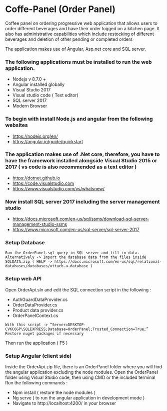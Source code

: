 # Coffe-Panel (Order Panel)

Coffee panel on ordering progressive web application that allows users to order different beverages and have their order logged on a kitchen page. It also has administrative capabilities which include restocking of different beverages and deletion of other pending or completed orders

The application makes use of Angular, Asp.net  core and SQL server. 

### The following applications must be installed to run the web application. 

- Nodejs v 8.7.0 +
- Angular installed globally
- Visual Studio 2017
- Visual studio code ( Text editor) 
- SQL server 2017 
- Modern Browser


### To begin with install Node.js and angular from the following websites 

- https://nodejs.org/en/ 
- https://angular.io/guide/quickstart 


### The application makes use of .Net core, therefore, you have to have the framework installed alongside Visual Studio 2015 or 2017 ( vs code is also recommended as a text editor )

- https://dotnet.github.io 
- https://code.visualstudio.com 
- https://www.visualstudio.com/vs/whatsnew/


### Now install SQL server 2017 including the server management studio

- https://docs.microsoft.com/en-us/sql/ssms/download-sql-server-management-studio-ssms 
- https://www.microsoft.com/en-us/sql-server/sql-server-2017 


### Setup Database

```
Run the OrderPanel.sql query in SQL server and fill in data. 
Alternatively -> Import the database data from the files inside SQLDATA.zip ( HELP -> https://docs.microsoft.com/en-us/sql/relational-databases/databases/attach-a-database )
```

### Setup web API 

Open OrderApi.sln and edit the SQL connection script in the following :
- AuthGuardDataProvider.cs
- OrderDataProvider.cs
- Product data provider.cs
- OrderPanelContext.cs

```
With this script -> “Server=DESKTOP-CVKC6GP\SQLEXPRESS;Database=OrderPanel;Trusted_Connection=True;”
Restore nuget packages if necessary 
```
Then run the application ( F5 )

### Setup Angular (client side) 

Inside the OrderApi.zip file, there is an OrderPanel folder where you will find the angular application excluding the node modules.
Open the OrderPanel folder using Visual Studio code, then using CMD or  the included terminal Run the following commands :
- Npm install ( restore the node modules )
- Ng serve ( to run the angular application in development mode ) 
- Navigate to http://localhost:4200/ in your browser



